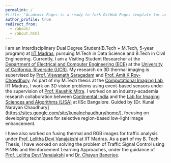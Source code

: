 ```yaml
---
permalink: /
#title: "Academic Pages is a ready-to-fork GitHub Pages template for academic personal websites"
author_profile: true
redirect_from: 
  - /about/
  - /about.html
---
```

I am an Interdisciplinary Dual Degree Student(B.Tech + M.Tech, 5-year program) at [IIT Madras](https://www.iitm.ac.in/), pursuing M.Tech in Data Science and B.Tech in Civil Engineering. Currently, I am a Visiting Student Researcher at the [Department of Electrical and Computer Engineering (ECE)](https://www.ece.ucr.edu/) at the [University of California, Riverside (UCR)](https://www.ucr.edu/). My research on 3D thermal imaging is supervised by [Prof. Viswanath Saragadam](https://vishwa91.github.io/) and [Prof. Amit K Roy-Chowdhury](https://vcg.ece.ucr.edu/amit). As part of my M.Tech thesis at the [Computational Imaging Lab](http://www.ee.iitm.ac.in/kmitra/), IIT Madras, I work on 3D vision problems using event-based sensors under the supervision of [Prof. Kaushik Mitra](http://www.ee.iitm.ac.in/kmitra/). I worked on an industry-academia research collaboration between [Continental India](https://www.continental.com/en/) and the [Lab for Imaging Sciences and Algorithms (LISA)](http://lisa.ee.iisc.ac.in/) at IISc Bangalore. Guided by [Dr. Kunal Narayan Chaudhury] (https://sites.google.com/site/kunalnchaudhury/home/), focusing on developing techniques for selective region-based low-light image enhancement.

I have also worked on fusing thermal and RGB images for traffic analysis under [Prof. Lelitha Devi Vanajakshi](https://civil.iitm.ac.in/faculty/lelitha/) at IIT Madras. As a part of my B. Tech Thesis, I have worked on solving the problem of Traffic Signal Control using PINNs and Reinforcement Learning Approaches, under the guidance of [Prof. Lelitha Devi Vanajakshi](https://civil.iitm.ac.in/faculty/lelitha/) and [Dr. Chayan Banerjee](https://www.qut.edu.au/about/our-people/academic-profiles/c.banerjee). 
